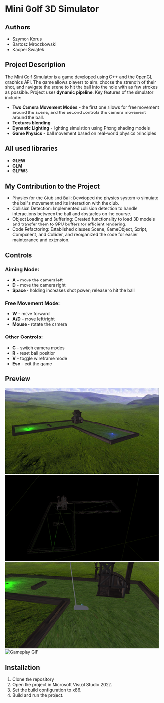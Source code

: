 # Mini Golf 3D Simulator

## Authors
- Szymon Korus
- Bartosz Mroczkowski
- Kacper Świątek

## Project Description
The Mini Golf Simulator is a game developed using C++ and the OpenGL graphics API. The game allows players to aim, choose the strength of their shot, and navigate the scene to hit the ball into the hole with as few strokes as possible. Project uses **dynamic pipeline**. Key features of the simulator include:
- **Two Camera Movement Modes** - the first one allows for free movement around the scene, and the second controls the camera movement around the ball.
- **Textures blending**
- **Dynamic Lighting** - lighting simulation using Phong shading models
- **Game Physics** - ball movement based on real-world physics principles

## All used libraries
- **GLEW**
- **GLM**
- **GLFW3**

## My Contribution to the Project
- Physics for the Club and Ball: Developed the physics system to simulate the ball's movement and its interaction with the club.
- Collision Detection: Implemented collision detection to handle interactions between the ball and obstacles on the course.
- Object Loading and Buffering: Created functionality to load 3D models and transfer them to GPU buffers for efficient rendering.
- Code Refactoring: Established classes Scene, GameObject, Script, Component, and Collider, and reorganized the code for easier maintenance and extension.
  
## Controls
### Aiming Mode:
- **A** - move the camera left
- **D** - move the camera right
- **Space** - holding increases shot power; release to hit the ball

### Free Movement Mode:
- **W** - move forward
- **A/D** - move left/right
- **Mouse** - rotate the camera

### Other Controls:
- **C** - switch camera modes
- **R** - reset ball position
- **V** - toggle wireframe mode
- **Esc** - exit the game

## Preview
<img src="Images/Screenshot1.png" alt="Screenshot" width="500"/> <img src="Images/Screenshot2.png" alt="Screenshoot" width="500"/>
<img src="Images/Screenshot3.png" alt="Screenshot" width="500"/> <img src="Images/Gameplay.gif" alt="Gameplay GIF" width="500"/>

## Installation
1. Clone the repository
2. Open the project in Microsoft Visual Studio 2022.
3. Set the build configuration to x86.
4. Build and run the project.
